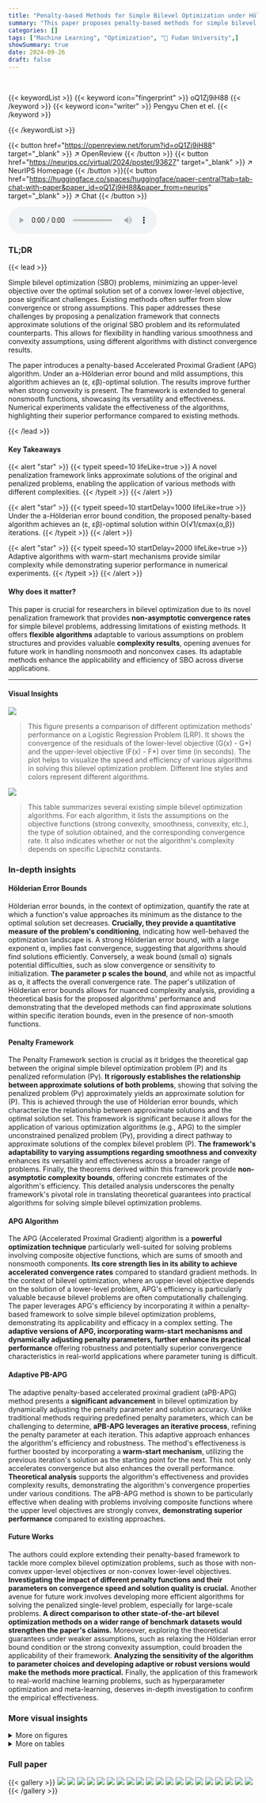 ```yaml
---
title: "Penalty-based Methods for Simple Bilevel Optimization under Hölderian Error Bounds"
summary: "This paper proposes penalty-based methods for simple bilevel optimization, achieving (ε, εβ)-optimal solutions with improved complexity under Hölderian error bounds."
categories: []
tags: ["Machine Learning", "Optimization", "🏢 Fudan University",]
showSummary: true
date: 2024-09-26
draft: false
---
```


<br>

{{< keywordList >}}
{{< keyword icon="fingerprint" >}} oQ1Zj9iH88 {{< /keyword >}}
{{< keyword icon="writer" >}} Pengyu Chen et el. {{< /keyword >}}
 
{{< /keywordList >}}

{{< button href="https://openreview.net/forum?id=oQ1Zj9iH88" target="_blank" >}}
↗ OpenReview
{{< /button >}}
{{< button href="https://neurips.cc/virtual/2024/poster/93627" target="_blank" >}}
↗ NeurIPS Homepage
{{< /button >}}{{< button href="https://huggingface.co/spaces/huggingface/paper-central?tab=tab-chat-with-paper&paper_id=oQ1Zj9iH88&paper_from=neurips" target="_blank" >}}
↗ Chat
{{< /button >}}



<audio controls>
    <source src="https://ai-paper-reviewer.com/oQ1Zj9iH88/podcast.wav" type="audio/wav">
    Your browser does not support the audio element.
</audio>


### TL;DR


{{< lead >}}

Simple bilevel optimization (SBO) problems, minimizing an upper-level objective over the optimal solution set of a convex lower-level objective, pose significant challenges. Existing methods often suffer from slow convergence or strong assumptions. This paper addresses these challenges by proposing a penalization framework that connects approximate solutions of the original SBO problem and its reformulated counterparts.  This allows for flexibility in handling various smoothness and convexity assumptions, using different algorithms with distinct convergence results.

The paper introduces a penalty-based Accelerated Proximal Gradient (APG) algorithm.  Under an a-Hölderian error bound and mild assumptions, this algorithm achieves an (ε, εβ)-optimal solution.  The results improve further when strong convexity is present. The framework is extended to general nonsmooth functions, showcasing its versatility and effectiveness.  Numerical experiments validate the effectiveness of the algorithms, highlighting their superior performance compared to existing methods.

{{< /lead >}}


#### Key Takeaways

{{< alert "star" >}}
{{< typeit speed=10 lifeLike=true >}} A novel penalization framework links approximate solutions of the original and penalized problems, enabling the application of various methods with different complexities. {{< /typeit >}}
{{< /alert >}}

{{< alert "star" >}}
{{< typeit speed=10 startDelay=1000 lifeLike=true >}} Under the a-Hölderian error bound condition, the proposed penalty-based algorithm achieves an (ε, εβ)-optimal solution within O(√1/εmax{α,β}) iterations. {{< /typeit >}}
{{< /alert >}}

{{< alert "star" >}}
{{< typeit speed=10 startDelay=2000 lifeLike=true >}} Adaptive algorithms with warm-start mechanisms provide similar complexity while demonstrating superior performance in numerical experiments. {{< /typeit >}}
{{< /alert >}}

#### Why does it matter?
This paper is crucial for researchers in bilevel optimization due to its novel penalization framework that provides **non-asymptotic convergence rates** for simple bilevel problems, addressing limitations of existing methods.  It offers **flexible algorithms** adaptable to various assumptions on problem structures and provides valuable **complexity results**, opening avenues for future work in handling nonsmooth and nonconvex cases.  Its adaptable methods enhance the applicability and efficiency of SBO across diverse applications.

------
#### Visual Insights



![](https://ai-paper-reviewer.com/oQ1Zj9iH88/figures_8_1.jpg)

> This figure presents a comparison of different optimization methods' performance on a Logistic Regression Problem (LRP).  It shows the convergence of the residuals of the lower-level objective (G(x) - G*) and the upper-level objective (F(x) - F*) over time (in seconds).  The plot helps to visualize the speed and efficiency of various algorithms in solving this bilevel optimization problem. Different line styles and colors represent different algorithms.





![](https://ai-paper-reviewer.com/oQ1Zj9iH88/tables_5_1.jpg)

> This table summarizes several existing simple bilevel optimization algorithms. For each algorithm, it lists the assumptions on the objective functions (strong convexity, smoothness, convexity, etc.), the type of solution obtained, and the corresponding convergence rate. It also indicates whether or not the algorithm's complexity depends on specific Lipschitz constants.





### In-depth insights


#### Hölderian Error Bounds
Hölderian error bounds, in the context of optimization, quantify the rate at which a function's value approaches its minimum as the distance to the optimal solution set decreases.  **Crucially, they provide a quantitative measure of the problem's conditioning**, indicating how well-behaved the optimization landscape is.  A strong Hölderian error bound, with a large exponent α, implies fast convergence, suggesting that algorithms should find solutions efficiently. Conversely, a weak bound (small α) signals potential difficulties, such as slow convergence or sensitivity to initialization. **The parameter p scales the bound**, and while not as impactful as α, it affects the overall convergence rate. The paper's utilization of Hölderian error bounds allows for nuanced complexity analysis, providing a theoretical basis for the proposed algorithms' performance and demonstrating that the developed methods can find approximate solutions within specific iteration bounds, even in the presence of non-smooth functions.

#### Penalty Framework
The Penalty Framework section is crucial as it bridges the theoretical gap between the original simple bilevel optimization problem (P) and its penalized reformulation (Pγ).  **It rigorously establishes the relationship between approximate solutions of both problems**, showing that solving the penalized problem (Pγ) approximately yields an approximate solution for (P).  This is achieved through the use of Hölderian error bounds, which characterize the relationship between approximate solutions and the optimal solution set.  This framework is significant because it allows for the application of various optimization algorithms (e.g., APG) to the simpler unconstrained penalized problem (Pγ), providing a direct pathway to approximate solutions of the complex bilevel problem (P).  **The framework's adaptability to varying assumptions regarding smoothness and convexity** enhances its versatility and effectiveness across a broader range of problems.  Finally, the theorems derived within this framework provide **non-asymptotic complexity bounds**, offering concrete estimates of the algorithm's efficiency.  This detailed analysis underscores the penalty framework's pivotal role in translating theoretical guarantees into practical algorithms for solving simple bilevel optimization problems.

#### APG Algorithm
The APG (Accelerated Proximal Gradient) algorithm is a **powerful optimization technique** particularly well-suited for solving problems involving composite objective functions, which are sums of smooth and nonsmooth components.  **Its core strength lies in its ability to achieve accelerated convergence rates** compared to standard gradient methods.  In the context of bilevel optimization, where an upper-level objective depends on the solution of a lower-level problem, APG's efficiency is particularly valuable because bilevel problems are often computationally challenging.  The paper leverages APG's efficiency by incorporating it within a penalty-based framework to solve simple bilevel optimization problems, demonstrating its applicability and efficacy in a complex setting. The **adaptive versions of APG, incorporating warm-start mechanisms and dynamically adjusting penalty parameters, further enhance its practical performance** offering robustness and potentially superior convergence characteristics in real-world applications where parameter tuning is difficult.

#### Adaptive PB-APG
The adaptive penalty-based accelerated proximal gradient (aPB-APG) method presents a **significant advancement** in bilevel optimization by dynamically adjusting the penalty parameter and solution accuracy.  Unlike traditional methods requiring predefined penalty parameters, which can be challenging to determine, **aPB-APG leverages an iterative process**, refining the penalty parameter at each iteration. This adaptive approach enhances the algorithm's efficiency and robustness.  The method's effectiveness is further boosted by incorporating a **warm-start mechanism**, utilizing the previous iteration's solution as the starting point for the next.  This not only accelerates convergence but also enhances the overall performance.  **Theoretical analysis** supports the algorithm's effectiveness and provides complexity results, demonstrating the algorithm's convergence properties under various conditions. The aPB-APG method is shown to be particularly effective when dealing with problems involving composite functions where the upper level objectives are strongly convex, **demonstrating superior performance** compared to existing approaches. 

#### Future Works
The authors could explore extending their penalty-based framework to tackle more complex bilevel optimization problems, such as those with non-convex upper-level objectives or non-convex lower-level objectives.  **Investigating the impact of different penalty functions and their parameters on convergence speed and solution quality is crucial.** Another avenue for future work involves developing more efficient algorithms for solving the penalized single-level problem, especially for large-scale problems.  **A direct comparison to other state-of-the-art bilevel optimization methods on a wider range of benchmark datasets would strengthen the paper's claims.**  Moreover, exploring the theoretical guarantees under weaker assumptions, such as relaxing the Hölderian error bound condition or the strong convexity assumption, could broaden the applicability of their framework.  **Analyzing the sensitivity of the algorithm to parameter choices and developing adaptive or robust versions would make the methods more practical.** Finally, the application of this framework to real-world machine learning problems, such as hyperparameter optimization and meta-learning, deserves in-depth investigation to confirm the empirical effectiveness.


### More visual insights

<details>
<summary>More on figures
</summary>


![](https://ai-paper-reviewer.com/oQ1Zj9iH88/figures_26_1.jpg)

> This figure shows the performance comparison of different optimization methods (PB-APG, aPB-APG, PB-APG-sc, aPB-APG-sc, MNG, BIG-SAM, DBGD, a-IRG, CG-BiO, Bi-SG, and R-APM) on the Logistic Regression Problem (LRP).  The plots illustrate the convergence of the lower-level objective (G(x)-G*) and the upper-level objective (F(x)) over time.  It demonstrates the faster convergence of the proposed penalty-based methods (PB-APG, etc.) compared to the existing methods.


![](https://ai-paper-reviewer.com/oQ1Zj9iH88/figures_26_2.jpg)

> This figure compares the performance of several bilevel optimization methods on the Logistic Regression Problem (LRP). The x-axis represents time (in seconds), and the y-axis shows the values of the residuals for both the lower-level objective (G(xk) - G*) and the upper-level objective (F(xk) - F*). The figure demonstrates that the proposed PB-APG, aPB-APG, PB-APG-sc, and aPB-APG-sc algorithms exhibit significantly faster convergence than other methods for both lower- and upper-level objectives, although R-APM attains similar outcomes for the lower level objective.


![](https://ai-paper-reviewer.com/oQ1Zj9iH88/figures_27_1.jpg)

> The figure shows the performance comparison of different optimization methods on the Logistic Regression Problem (LRP). The x-axis represents the time in seconds, and the y-axis shows the residuals of the lower-level objective (G(x<sub>k</sub>) - G*) and the upper-level objective (F(x<sub>k</sub>) - F*). The plot demonstrates that PB-APG, aPB-APG, PB-APG-sc, and aPB-APG-sc algorithms converge significantly faster than other methods for both lower- and upper-level objectives.


![](https://ai-paper-reviewer.com/oQ1Zj9iH88/figures_27_2.jpg)

> This figure compares the performance of various optimization methods on the Logistic Regression Problem (LRP).  The x-axis represents time, and the y-axis shows the residuals (difference between the current value and optimal value) for both the lower-level objective (G(x)-G*) and the upper-level objective (F(x)-F*). The plot showcases the convergence speed and accuracy of each method in reaching the optimal solution, allowing for a visual comparison of their efficiency and effectiveness.


</details>




<details>
<summary>More on tables
</summary>


![](https://ai-paper-reviewer.com/oQ1Zj9iH88/tables_6_1.jpg)
> This table summarizes various simple bilevel optimization algorithms, comparing their convergence properties and assumptions. It shows the type of objective functions (strongly convex, convex, differentiable, composite), the type of solution achieved ((εF, εG)-optimal, asymptotic), and the computational complexity.  It also notes the assumptions used by each method, such as weak sharpness or Hölderian error bound.

![](https://ai-paper-reviewer.com/oQ1Zj9iH88/tables_7_1.jpg)
> This table summarizes several existing simple bilevel optimization algorithms, highlighting their assumptions (convexity, smoothness, strong convexity, weak sharpness), the type of optimal solution they achieve, and their convergence rates.  It serves as a comparison to the proposed algorithms in the paper.

![](https://ai-paper-reviewer.com/oQ1Zj9iH88/tables_14_1.jpg)
> This table summarizes various simple bilevel optimization algorithms, comparing their assumptions (convexity, smoothness, etc.), the type of solution they guarantee, and their convergence rates.  It highlights the differences in assumptions and performance between existing methods and sets the stage for the proposed algorithms in the paper.

![](https://ai-paper-reviewer.com/oQ1Zj9iH88/tables_15_1.jpg)
> This table compares various simple bilevel optimization algorithms in terms of their convergence properties, assumptions on the objective functions, and the type of optimal solution obtained.  It highlights differences in the assumptions made about convexity, smoothness, and strong convexity of the objective functions, and the complexity of achieving an (εF, εG)-optimal solution. The table helps illustrate the trade-offs involved in choosing a particular algorithm for a given problem based on desired properties and computational resources.

![](https://ai-paper-reviewer.com/oQ1Zj9iH88/tables_15_2.jpg)
> This table compares several simple bilevel optimization algorithms, highlighting their assumptions, convergence results, and optimal solutions.  It summarizes key aspects such as the convexity and smoothness of the objective functions (upper and lower levels), and the type of optimal solution achieved. The table also shows the convergence rates achieved by each method, which are often expressed in terms of the error tolerance (ε) and other parameters.

![](https://ai-paper-reviewer.com/oQ1Zj9iH88/tables_25_1.jpg)
> This table summarizes the key characteristics and convergence results of various simple bilevel optimization algorithms.  It compares their assumptions (convexity, smoothness, strong convexity, etc.), the type of solution they guarantee (ε, ε)-optimal, asymptotic convergence, etc.), and their complexity bounds.  The table is useful for understanding the relative strengths and weaknesses of different approaches to solving simple bilevel optimization problems and placing the proposed methods in the context of existing literature.

![](https://ai-paper-reviewer.com/oQ1Zj9iH88/tables_26_1.jpg)
> This table summarizes several existing simple bilevel optimization methods, comparing their assumptions (convexity, smoothness, etc.), the type of solution they guarantee, and their convergence rates.  It highlights the differences in assumptions and performance across various algorithms, setting the stage for the proposed approach.

![](https://ai-paper-reviewer.com/oQ1Zj9iH88/tables_27_1.jpg)
> This table compares several simple bilevel optimization methods, highlighting their assumptions (convexity, smoothness, etc.), the type of solution they find (e.g., (εF, εG)-optimal), and their convergence rates.  It provides a concise overview to contrast the proposed method with existing approaches in the literature.

![](https://ai-paper-reviewer.com/oQ1Zj9iH88/tables_28_1.jpg)
> This table compares various simple bilevel optimization algorithms in terms of their assumptions (convexity, smoothness, etc.), the type of optimal solution they find, and their convergence rates. It helps to understand the context of the proposed algorithms in the paper and shows how they improve on existing methods.

![](https://ai-paper-reviewer.com/oQ1Zj9iH88/tables_28_2.jpg)
> This table summarizes several simple bilevel optimization algorithms, comparing their assumptions, convergence rates, and optimality guarantees for both upper- and lower-level objectives.  It highlights the differences in the assumptions made (strong convexity, smoothness, composite structure), the type of optimality achieved (asymptotic, (ε,ε)-optimal), and the complexity bounds (in terms of the number of iterations or oracle calls).

</details>




### Full paper

{{< gallery >}}
<img src="https://ai-paper-reviewer.com/oQ1Zj9iH88/1.png" class="grid-w50 md:grid-w33 xl:grid-w25" />
<img src="https://ai-paper-reviewer.com/oQ1Zj9iH88/2.png" class="grid-w50 md:grid-w33 xl:grid-w25" />
<img src="https://ai-paper-reviewer.com/oQ1Zj9iH88/3.png" class="grid-w50 md:grid-w33 xl:grid-w25" />
<img src="https://ai-paper-reviewer.com/oQ1Zj9iH88/4.png" class="grid-w50 md:grid-w33 xl:grid-w25" />
<img src="https://ai-paper-reviewer.com/oQ1Zj9iH88/5.png" class="grid-w50 md:grid-w33 xl:grid-w25" />
<img src="https://ai-paper-reviewer.com/oQ1Zj9iH88/6.png" class="grid-w50 md:grid-w33 xl:grid-w25" />
<img src="https://ai-paper-reviewer.com/oQ1Zj9iH88/7.png" class="grid-w50 md:grid-w33 xl:grid-w25" />
<img src="https://ai-paper-reviewer.com/oQ1Zj9iH88/8.png" class="grid-w50 md:grid-w33 xl:grid-w25" />
<img src="https://ai-paper-reviewer.com/oQ1Zj9iH88/9.png" class="grid-w50 md:grid-w33 xl:grid-w25" />
<img src="https://ai-paper-reviewer.com/oQ1Zj9iH88/10.png" class="grid-w50 md:grid-w33 xl:grid-w25" />
<img src="https://ai-paper-reviewer.com/oQ1Zj9iH88/11.png" class="grid-w50 md:grid-w33 xl:grid-w25" />
<img src="https://ai-paper-reviewer.com/oQ1Zj9iH88/12.png" class="grid-w50 md:grid-w33 xl:grid-w25" />
<img src="https://ai-paper-reviewer.com/oQ1Zj9iH88/13.png" class="grid-w50 md:grid-w33 xl:grid-w25" />
<img src="https://ai-paper-reviewer.com/oQ1Zj9iH88/14.png" class="grid-w50 md:grid-w33 xl:grid-w25" />
<img src="https://ai-paper-reviewer.com/oQ1Zj9iH88/15.png" class="grid-w50 md:grid-w33 xl:grid-w25" />
<img src="https://ai-paper-reviewer.com/oQ1Zj9iH88/16.png" class="grid-w50 md:grid-w33 xl:grid-w25" />
<img src="https://ai-paper-reviewer.com/oQ1Zj9iH88/17.png" class="grid-w50 md:grid-w33 xl:grid-w25" />
<img src="https://ai-paper-reviewer.com/oQ1Zj9iH88/18.png" class="grid-w50 md:grid-w33 xl:grid-w25" />
<img src="https://ai-paper-reviewer.com/oQ1Zj9iH88/19.png" class="grid-w50 md:grid-w33 xl:grid-w25" />
<img src="https://ai-paper-reviewer.com/oQ1Zj9iH88/20.png" class="grid-w50 md:grid-w33 xl:grid-w25" />
{{< /gallery >}}